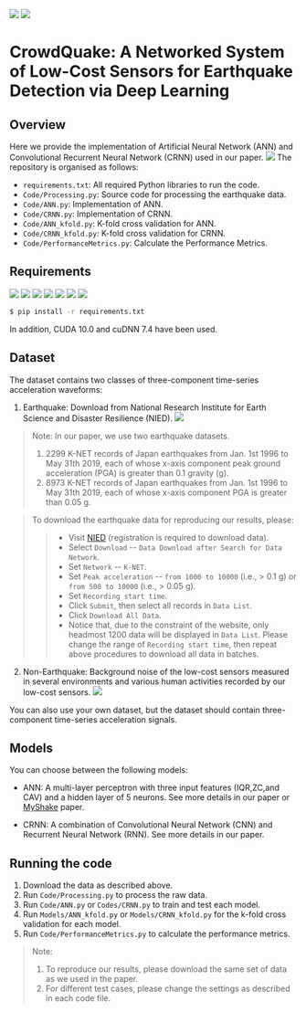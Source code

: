 [![](https://img.shields.io/badge/license-GPL--3.0-blue)](https://www.gnu.org/licenses/)
[![](https://img.shields.io/badge/Python-3.7.2-green)](https://www.python.org/downloads/release/python-372/)

# CrowdQuake: A Networked System of Low-Cost Sensors for Earthquake Detection via Deep Learning

<!---This is a Python3 implementation of Convolutional Recurrent Neural Networks for the task of binary classification of seismic detection, as described in our paper.--> 

## Overview

Here we provide the implementation of Artificial Neural Network (ANN) and Convolutional Recurrent Neural Network (CRNN) used in our paper. ![](https://img.shields.io/badge/Source-Download-yellow) The repository is organised as follows:
* ```requirements.txt```: All required Python libraries to run the code.
* ```Code/Processing.py```: Source code for processing the earthquake data.
* ```Code/ANN.py```: Implementation of ANN.
* ```Code/CRNN.py```: Implementation of CRNN.
* ```Code/ANN_kfold.py```: K-fold cross validation for ANN.
* ```Code/CRNN_kfold.py```: K-fold cross validation for CRNN.
* ```Code/PerformanceMetrics.py```: Calculate the Performance Metrics.


## Requirements
<!---numpy==1.16.1--> 
<!---pandas=0.24.1--> 
<!---obspy==1.1.1--> 
<!---scikit-learn==0.21.2--> 
<!---tensorflow-gpu==1.14--> 
<!---Keras==2.2.4--> 
<!---matplotlib==3.0.3--> 

[![](https://img.shields.io/badge/numpy-1.16.1-green)](https://numpy.org/devdocs/index.html)
[![](https://img.shields.io/badge/pandas-0.24.1-green)](https://pandas.pydata.org/pandas-docs/stable/index.html)
[![](https://img.shields.io/badge/obspy-1.1.1-green)](https://docs.obspy.org/)
[![](https://img.shields.io/badge/scikit--learn-0.21.2-green)](https://scikit-learn.org/stable/index.html)
[![](https://img.shields.io/badge/tensorflow-gpu--1.14-green)](https://www.tensorflow.org/)
[![](https://img.shields.io/badge/Keras-2.2.4-green)](https://keras.io/)
[![](https://img.shields.io/badge/matplotlib-3.0.3-green)](https://matplotlib.org/3.0.3/index.html)

```bash
$ pip install -r requirements.txt
```

In addition, CUDA 10.0 and cuDNN 7.4 have been used.


## Dataset
The dataset contains two classes of three-component time-series acceleration waveforms:
1. Earthquake: Download from National Research Institute for Earth Science and Disaster Resilience (NIED).
  [![](https://img.shields.io/badge/Earthquake-Download-yellow)](http://www.kyoshin.bosai.go.jp/kyoshin/data/index_en.html)

> Note: In our paper, we use two earthquake datasets. 
> 1. 2299 K-NET records of Japan earthquakes from Jan. 1st 1996 to May 31th 2019, each of whose x-axis component peak ground acceleration (PGA) is greater than 0.1 gravity (g). 
> 2. 8973 K-NET records of Japan earthquakes from Jan. 1st 1996 to May 31th 2019, each of whose x-axis component PGA is greater than 0.05 g.

> To download the earthquake data for reproducing our results, please: 
>> + Visit [NIED](http://www.kyoshin.bosai.go.jp/kyoshin/data/index_en.html) (registration is required to download data).  
>> + Select `Download` -- `Data Download after Search for Data Network`.  
>> + Set `Network` -- `K-NET`.  
>> + Set `Peak acceleration` -- `from 1000 to 10000` (i.e., > 0.1 g) or `from 500 to 10000` (i.e., > 0.05 g).  
>> + Set `Recording start time`.  
>> + Click `Submit`, then select all records in `Data List`.  
>> + Click `Download All Data`.  
>> + Notice that, due to the constraint of the website, only headmost 1200 data will be displayed in `Data List`. Please change the range of `Recording start time`, then repeat above procedures to download all data in batches.

2. Non-Earthquake: Background noise of the low-cost sensors measured in several environments and various human activities recorded by our low-cost sensors.
  [![](https://img.shields.io/badge/Non--Earthquake-Download-yellow)](https://drive.google.com/file/d/11sivVlx7z-cBwjBWPNY9D2Wmfv-FY-CM/view?usp=sharing)

You can also use your own dataset, but the dataset should contain three-component time-series acceleration signals.

## Models

You can choose between the following models: 
* ANN: A multi-layer perceptron with three input features (IQR,ZC,and CAV) and a hidden layer of 5 neurons. See more details in our paper or [MyShake](https://advances.sciencemag.org/content/2/2/e1501055) paper.
<!---* CNN--> 
* CRNN: A combination of Convolutional Neural Network (CNN) and Recurrent Neural Network (RNN). See more details in our paper.

## Running the code
1. Download the data as described above.
2. Run ```Code/Processing.py``` to process the raw data.
3. Run ```Code/ANN.py``` or ```Codes/CRNN.py``` to train and test each model.
4. Run ```Models/ANN_kfold.py``` or ```Models/CRNN_kfold.py``` for the k-fold cross validation for each model.
5. Run ```Code/PerformanceMetrics.py``` to calculate the performance metrics.
> Note:
> 1. To reproduce our results, please download the same set of data as we used in the paper.  
> 2. For different test cases, please change the settings as described in each code file.

<!---## Cite--> 

<!---Please cite our paper if you use this code in your own work:--> 
